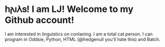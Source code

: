 # 𐌷𐌰𐌹𐌻𐍃! I am LJ! Welcome to my Github account!
I am interested in linguistics on conlaning. I am a total cat person. I can program in Oddsie, Python, HTML (@hedgenull you'll hate this) and Batch.

